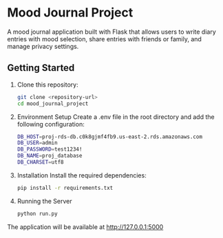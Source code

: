 # Mood Journal Project

A mood journal application built with Flask that allows users to write diary entries with mood selection, share entries with friends or family, and manage privacy settings.

## Getting Started

1. Clone this repository:
   ```bash
   git clone <repository-url>
   cd mood_journal_project

2. Environment Setup
Create a .env file in the root directory and add the following configuration:
   ```bash
   DB_HOST=proj-rds-db.c0k8gjmf4fb9.us-east-2.rds.amazonaws.com
   DB_USER=admin
   DB_PASSWORD=test1234!
   DB_NAME=proj_database
   DB_CHARSET=utf8

3. Installation
Install the required dependencies:

   ```bash
   pip install -r requirements.txt

4. Running the Server
   ```bash
   python run.py
The application will be available at http://127.0.0.1:5000
